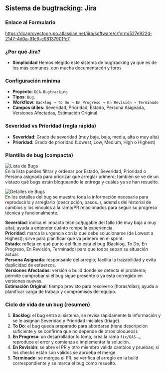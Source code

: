## Sistema de bugtracking: **Jira**

### Enlace al Formulario
https://dcaproyectogrupo.atlassian.net/jira/software/c/form/527e922d-2147-4d0a-91c6-c98137901fc7

### ¿Por qué Jira?
- **Simplicidad** Hemos elegido este sistema de bugtracking ya que es de los más comunes, con mucha documentacón y foros

### Configuración mínima
- **Proyecto**: `DCA-Bugtracking`
- **Tipos**: `Bug`.
- **Workflow**: `Backlog → To Do → En Progreso → En Revisión → Terminado`
- **Campos útiles**: Severidad, Prioridad, Estado, Persona Asignada, Versiones Afectadas, Estimación Original.

### Severidad vs Prioridad (regla rápida)
- **Severidad**: Grado de severidad (muy baja, baja, media, alta o muy alta)
- **Prioridad**: Grado de prioridad (Lowest, Low, Medium, High o Highest)

### Plantilla de bug (compacta)
![Lista de Bugs](docs/img/ListaBugs.png)  
En la lista puedes filtrar y ordenar por Estado, Severidad, Prioridad o Persona asignada para priorizar qué arreglar primero; también se ve de un vistazo qué bugs están bloqueando la entrega y cuáles ya se han resuelto.

![Detalles de Bugs](docs/img/DetallesBugs.png)  
En los detalles del bug se muestra toda la información necesaria para reproducirlo y arreglarlo (descripción, pasos..), además del historial de cambios y los vínculos a la rama/PR relacionados para seguir su progreso técnica y funcionalmente.

**Severidad**: indica el impacto técnico/jugable del fallo (de muy baja a muy alta); ayuda a entender cuánto rompe la experiencia.  
**Prioridad**: marca la urgencia con la que debe solucionarse (de Lowest a Highest); sirve para planificar qué va primero en el sprint.  
**Estado**: refleja en qué punto del flujo está el bug (Backlog, To Do, En Progreso, En Revisión, Terminado) para que todos sepan su situación actual.  
**Persona Asignada**: responsable del arreglo; facilita la trazabilidad y evita duplicidad de esfuerzos.  
**Versiones Afectadas**: versión o build donde se detecta el problema; permite comprobar si el bug sigue presente o ya está corregido en versiones nuevas.  
**Estimación Original**: tiempo previsto para resolverlo (horas/días); ayuda a planificar carga de trabajo y compromisos del equipo.

### Ciclo de vida de un bug (resumen)
1. **Backlog**: el bug entra al sistema, se revisa rápidamente la información y se le asignan Severidad y Prioridad iniciales (triage).  
2. **To Do**: el bug queda preparado para abordarse (tiene descripción suficiente y se confirma que no depende de otros bloqueos).  
3. **En Progreso**: un desarrollador lo toma, crea la rama `fix/GAS-…`, reproduce el error y comienza a implementar la solución.  
4. **En Revisión**: se abre el PR y otro miembro valida cambios y pruebas; si los checks están son validos se aprueba el merge.  
5. **Terminado**: se mergea el PR, se verifica el arreglo en la build correspondiente y se marca el bug como resuelto.
